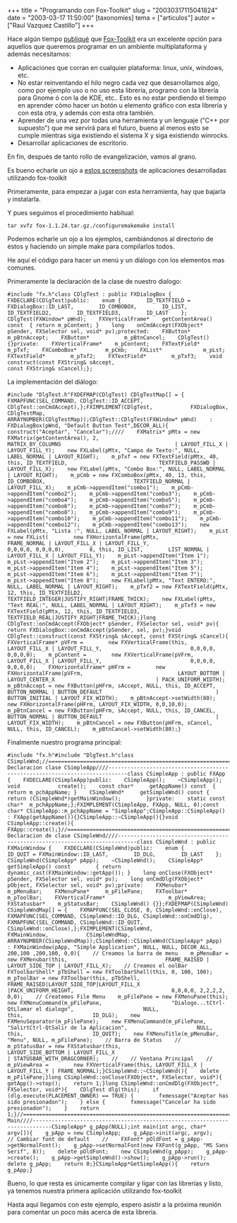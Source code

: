 +++
title = "Programando con Fox-Toolkit"
slug = "20030317115041824"
date = "2003-03-17 11:50:00"
[taxonomies]
tema = ["articulos"]
autor = ["Raul Vazquez Castillo"]
+++

Hace algún tiempo
[publiqué](http://glib.org.mx/article.php?story=20021219170102947) que
[Fox-Toolkit](http://www.fox-toolkit.org/) era un excelente opción para
aquellos que queremos programar en un ambiente multiplataforma y además
necesitamos:

<!-- more -->
-   Aplicaciones que corran en cualquier plataforma: linux, unix,
    windows, etc.
-   No estar reinventando el hilo negro cada vez que desarrollamos algo,
    como por ejemplo uso o no uso esta librería, programo con la
    librería para Gnome ó con la de KDE, etc.. Esto es no estar
    perdiendo el tiempo en aprender cómo hacer un botón u elemento
    gráfico con esta librería y con esta otra, y además con esta otra
    también.
-   Aprender de una vez por todas una herramienta y un lenguaje ("C++
    por supuesto") que me servirá para el futuro, bueno al menos esto se
    cumple mientras siga existiendo el sistema X y siga existiendo
    winrocks.
-   Desarrollar aplicaciones de escritorio.

En fin, después de tanto rollo de evangelización, vamos al grano.

Es bueno echarle un ojo a [estos
screenshots](http://www.fox-toolkit.org/screenshots.html) de
aplicaciones desarrolladas utilizando fox-toolkit

Primeramente, para empezar a jugar con esta herramienta, hay que bajarla
y instalarla.

Y pues seguimos el procedimiento habitual:

    tar xvfz fox-1.1.24.tar.gz./configuremakemake install

Podemos echarle un ojo a los ejemplos, cambiándonos al directorio de
éstos y haciendo un simple make para compilarlos todos.

He aquí el código para hacer un menú y un diálogo con los elementos mas
comunes.

Primeramente la declaración de la clase de nuestro dialogo:

    #include "fx.h"class CDlgTest : public FXDialogBox {    FXDECLARE(CDlgTest)public:    enum {        ID_TEXTFIELD = FXDialogBox::ID_LAST,        ID_COMBOBOX,        ID_LIST,        ID_TEXTFIELD2,        ID_TEXTFIELD3,        ID_LAST    };    CDlgTest(FXWindow* pWnd);    FXVerticalFrame*    getContentArea() const  { return m_pContent; }    long    onCmdAccept(FXObject* pSender, FXSelector sel, void* pv);protected:    FXButton*           m_pBtnAccept;    FXButton*           m_pBtnCancel;    CDlgTest() {}private:    FXVerticalFrame*    m_pContent;    FXTextField*        m_pTxf;    FXComboBox*         m_pCmb;    FXList*             m_pLst;    FXTextField*        m_pTxf2;    FXTextField*        m_pTxf3;    void                construct(const FXString& sAccept,                                  const FXString& sCancel);};

La implementación del diálogo:

    #include "DlgTest.h"FXDEFMAP(CDlgTest) CDlgTestMap[] = {    FXMAPFUNC(SEL_COMMAND, CDlgTest::ID_ACCEPT, CDlgTest::onCmdAccept),};FXIMPLEMENT(CDlgTest,            FXDialogBox,            CDlgTestMap,            ARRAYNUMBER(CDlgTestMap));CDlgTest::CDlgTest(FXWindow* pWnd)    : FXDialogBox(pWnd, "Default Button Test",DECOR_ALL){    construct("Aceptar", "Cancelar");////    FXMatrix* pMtx = new FXMatrix(getContentArea(), 2,                                  MATRIX_BY_COLUMNS                                    | LAYOUT_FILL_X | LAYOUT_FILL_Y);    new FXLabel(pMtx, "Campo de Texto:", NULL, LABEL_NORMAL | LAYOUT_RIGHT);    m_pTxf = new FXTextField(pMtx, 40, this, ID_TEXTFIELD,                             TEXTFIELD_PASSWD | LAYOUT_FILL_X);    new FXLabel(pMtx, "Combo Box:", NULL, LABEL_NORMAL | LAYOUT_RIGHT);    m_pCmb = new FXComboBox(pMtx, 40, 13, this, ID_COMBOBOX,                            TEXTFIELD_NORMAL | LAYOUT_FILL_X);    m_pCmb->appendItem("combo1");    m_pCmb->appendItem("combo2");    m_pCmb->appendItem("combo3");    m_pCmb->appendItem("combo4");    m_pCmb->appendItem("combo5");    m_pCmb->appendItem("combo6");    m_pCmb->appendItem("combo7");    m_pCmb->appendItem("combo8");    m_pCmb->appendItem("combo9");    m_pCmb->appendItem("combo10");    m_pCmb->appendItem("combo11");    m_pCmb->appendItem("combo12");    m_pCmb->appendItem("combo13");    new FXLabel(pMtx, "Lista :", NULL, LABEL_NORMAL | LAYOUT_RIGHT);    m_pLst = new FXList(        new FXHorizontalFrame(pMtx,                              FRAME_NORMAL | LAYOUT_FILL_X | LAYOUT_FILL_Y,                              0,0,0,0, 0,0,0,0),        8, this, ID_LIST,        LIST_NORMAL | LAYOUT_FILL_X | LAYOUT_FILL_Y);    m_pLst->appendItem("Item 1");    m_pLst->appendItem("Item 2");    m_pLst->appendItem("Item 3");    m_pLst->appendItem("Item 4");    m_pLst->appendItem("Item 5");    m_pLst->appendItem("Item 6");    m_pLst->appendItem("Item 7");    m_pLst->appendItem("Item 8");    new FXLabel(pMtx, "Text ENTERO:", NULL, LABEL_NORMAL | LAYOUT_RIGHT);    m_pTxf2 = new FXTextField(pMtx, 12, this, ID_TEXTFIELD2,                             TEXTFIELD_INTEGER|JUSTIFY_RIGHT|FRAME_THICK);    new FXLabel(pMtx, "Text REAL:", NULL, LABEL_NORMAL | LAYOUT_RIGHT);    m_pTxf3 = new FXTextField(pMtx, 12, this, ID_TEXTFIELD3,                             TEXTFIELD_REAL|JUSTIFY_RIGHT|FRAME_THICK);}long CDlgTest::onCmdAccept(FXObject* pSender, FXSelector sel, void* pv){    return FXDialogBox::onCmdAccept(pSender, sel, pv);}void CDlgTest::construct(const FXString& sAccept, const FXString& sCancel){    FXVerticalFrame* pVFrm =        new FXVerticalFrame(this, LAYOUT_FILL_X | LAYOUT_FILL_Y,                            0,0,0,0, 0,0,0,0);    m_pContent =        new FXVerticalFrame(pVFrm, LAYOUT_FILL_X | LAYOUT_FILL_Y,                            0,0,0,0, 0,0,0,0);    FXHorizontalFrame* pHFrm =        new FXHorizontalFrame(pVFrm,                              LAYOUT_BOTTOM | LAYOUT_CENTER_X                                | PACK_UNIFORM_WIDTH);    m_pBtnAccept = new FXButton(pHFrm, sAccept, NULL, this, ID_ACCEPT,                                BUTTON_NORMAL | BUTTON_DEFAULT                                    | BUTTON_INITIAL | LAYOUT_FIX_WIDTH);    m_pBtnAccept->setWidth(80);    new FXHorizontalFrame(pHFrm, LAYOUT_FIX_WIDTH, 0,0,10,0);    m_pBtnCancel = new FXButton(pHFrm, sAccept, NULL, this, ID_CANCEL,                                BUTTON_NORMAL | BUTTON_DEFAULT                                    | LAYOUT_FIX_WIDTH);    m_pBtnCancel = new FXButton(pHFrm, sCancel, NULL, this, ID_CANCEL);    m_pBtnCancel->setWidth(80);}

Finalmente nuestro programa principal:

    #include "fx.h"#include "DlgTest.h"class CSimpleWnd;//============================================================================//// Declaracion clase CSimpleApp////----------------------------------------------------------------------------class CSimpleApp : public FXApp {    FXDECLARE(CSimpleApp)public:    CSimpleApp();    ~CSimpleApp();    void            create();    const char*     getAppName() const  { return m_pchAppName; }    CSimpleWnd*     getSimpleWnd() const {            return (CSimpleWnd*)getMainWindow();        }private:    static const char*  m_pchAppName;};FXIMPLEMENT(CSimpleApp, FXApp, NULL, 0);const char* CSimpleApp::m_pchAppName = "SimpleApp";CSimpleApp::CSimpleApp()    : FXApp(getAppName()){}CSimpleApp::~CSimpleApp(){}void CSimpleApp::create(){    FXApp::create();}//============================================================================//// Declaracion de clase CSimpleWnd////----------------------------------------------------------------------------class CSimpleWnd : public FXMainWindow {    FXDECLARE(CSimpleWnd)public:    enum {        ID_QUIT = FXMainWindow::ID_LAST,        ID_DLG,        ID_LAST    };    CSimpleWnd(CSimpleApp* pApp);    ~CSimpleWnd();    CSimpleApp*        getSimpleApp() const        { return dynamic_cast(FXMainWindow::getApp()); }    long onClose(FXObject* pSender, FXSelector sel, void* pv);    long onCmdDlg(FXObject* pObject, FXSelector sel, void* pv);private:    FXMenubar*      m_pMenuBar;    FXMenuPane*     m_pFilePane;    FXToolbar*      m_pToolBar;    FXVerticalFrame*                    m_pViewArea;    FXStatusbar*    m_pStatusBar;    CSimpleWnd() {}};FXDEFMAP(CSimpleWnd) CSimpleWndMap[] = {    FXMAPFUNC(SEL_CLOSE, 0, CSimpleWnd::onClose),    FXMAPFUNC(SEL_COMMAND, CSimpleWnd::ID_DLG, CSimpleWnd::onCmdDlg),    FXMAPFUNC(SEL_COMMAND, CSimpleWnd::ID_QUIT, CSimpleWnd::onClose),};FXIMPLEMENT(CSimpleWnd,            FXMainWindow,            CSimpleWndMap,            ARRAYNUMBER(CSimpleWndMap));CSimpleWnd::CSimpleWnd(CSimpleApp* pApp)    : FXMainWindow(pApp, "Simple Application", NULL, NULL, DECOR_ALL,                   200,100 ,200,100, 0,0){    // Creamos la barra de menu    m_pMenuBar = new FXMenubar(this,                               FRAME_RAISED | LAYOUT_SIDE_TOP | LAYOUT_FILL_X);    // Creamos el oolBar    FXToolbarShell* pTbShell = new FXToolbarShell(this, 0, 100, 100);    m_pToolBar = new FXToolbar(this, pTbShell,                               FRAME_RAISED|LAYOUT_SIDE_TOP|LAYOUT_FILL_X                                |PACK_UNIFORM_HEIGHT,                               0,0,0,0, 2,2,2,2, 0,0);    // Createmos File Menu    m_pFilePane = new FXMenuPane(this);    new FXMenuCommand(m_pFilePane,                      "Dialogo...tCtrl-QtLlamar el dialogo",                      NULL,                      this,                      ID_DLG);    new FXMenuSeparator(m_pFilePane);    new FXMenuCommand(m_pFilePane,                      "SalirtCtrl-QtSalir de la Aplicacion",                      NULL,                      this,                      ID_QUIT);    new FXMenuTitle(m_pMenuBar, "Menu", NULL, m_pFilePane);    // Barra de Status    //    m_pStatusBar = new FXStatusbar(this,                                   LAYOUT_SIDE_BOTTOM | LAYOUT_FILL_X                                    | STATUSBAR_WITH_DRAGCORNER);    //    // Ventana Principal    //    m_pViewArea =        new FXVerticalFrame(this, LAYOUT_FILL_X | LAYOUT_FILL_Y | FRAME_NORMAL);}CSimpleWnd::~CSimpleWnd(){    delete m_pFilePane;}long CSimpleWnd::onClose(FXObject*, FXSelector, void*){    getApp()->stop();    return 1;}long CSimpleWnd::onCmdDlg(FXObject*, FXSelector, void*){    CDlgTest dlg(this);    if (dlg.execute(PLACEMENT_OWNER) == TRUE) {        fxmessage("Aceptar has sido presionadon");    } else {        fxmessage("Cancelar ha sido presionadon");    }    return 1;}//============================================================================//// Main////----------------------------------------------------------------------------CSimpleApp* g_pApp(NULL);int main(int argc, char* argv[]){    g_pApp = new CSimpleApp;    g_pApp->init(argc, argv);    // Cambiar font de default    //    FXFont* pOldFont = g_pApp->getNormalFont();    g_pApp->setNormalFont(new FXFont(g_pApp, "MS Sans Serif", 8));    delete pOldFont;    new CSimpleWnd(g_pApp);    g_pApp->create();    g_pApp->getSimpleWnd()->show();    g_pApp->run();    delete g_pApp;    return 0;}CSimpleApp*GetSimpleApp(){    return g_pApp;}

Bueno, lo que resta es únicamente compilar y ligar con las librerías y
listo, ya tenemos nuestra primera aplicación utilizando fox-toolkit

Hasta aquí llegamos con este ejemplo, espero asistir a la próxima
reunión para comentar un poco más acerca de esta librería.

